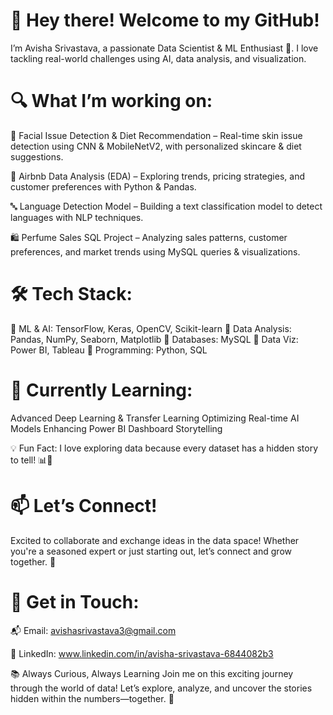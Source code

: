 # 👋 Hey there! Welcome to my GitHub!

I’m Avisha Srivastava, a passionate Data Scientist & ML Enthusiast 🚀. I love tackling real-world challenges using AI, data analysis, and visualization.

# 🔍 What I’m working on:

🤖 Facial Issue Detection & Diet Recommendation – Real-time skin issue detection using CNN & MobileNetV2, with personalized skincare & diet suggestions.

🏡 Airbnb Data Analysis (EDA) – Exploring trends, pricing strategies, and customer preferences with Python & Pandas.

🔤 Language Detection Model – Building a text classification model to detect languages with NLP techniques.

🛍️ Perfume Sales SQL Project – Analyzing sales patterns, customer preferences, and market trends using MySQL queries & visualizations.

# 🛠️ Tech Stack:

📌 ML & AI: TensorFlow, Keras, OpenCV, Scikit-learn
📌 Data Analysis: Pandas, NumPy, Seaborn, Matplotlib
📌 Databases: MySQL
📌 Data Viz: Power BI, Tableau
📌 Programming: Python, SQL

# 🌱 Currently Learning:

Advanced Deep Learning & Transfer Learning
Optimizing Real-time AI Models
Enhancing Power BI Dashboard Storytelling

💡 Fun Fact:
I love exploring data because every dataset has a hidden story to tell! 📊📖

# 📫 Let’s Connect!

Excited to collaborate and exchange ideas in the data space! Whether you're a seasoned expert or just starting out, let’s connect and grow together. 🚀

# 📧 Get in Touch:

📬 Email: avishasrivastava3@gmail.com

🔗 LinkedIn: www.linkedin.com/in/avisha-srivastava-6844082b3

📚 Always Curious, Always Learning
Join me on this exciting journey through the world of data! Let’s explore, analyze, and uncover the stories hidden within the numbers—together. 🚀














